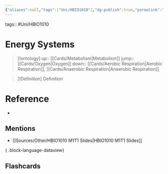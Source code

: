 ```yaml
---
{"aliases":null,"tags":["Uni/HBIO1010"],"dg-publish":true,"permalink":"/cards/energy-systems/","dgPassFrontmatter":true}
---
```


tags:: #Uni/HBIO1010 

# Energy Systems

> [!ontology]
> up:: [[Cards/Metabolism\|Metabolism]]
> jump:: [[Cards/Oxygen\|Oxygen]]
> down:: [[Cards/Aerobic Respiration\|Aerobic Respiration]], [[Cards/Anaerobic Respiration\|Anaerobic Respiration]]

> [!Definition] Definition
> 

<style> .container {font-family: sans-serif; text-align: center;} .button-wrapper button {z-index: 1;height: 40px; width: 100px; margin: 10px;padding: 5px;} .excalidraw .App-menu_top .buttonList { display: flex;} .excalidraw-wrapper { height: 800px; margin: 50px; position: relative;} :root[dir="ltr"] .excalidraw .layer-ui__wrapper .zen-mode-transition.App-menu_bottom--transition-left {transform: none;} </style><script src="https://cdn.jsdelivr.net/npm/react@17/umd/react.production.min.js"></script><script src="https://cdn.jsdelivr.net/npm/react-dom@17/umd/react-dom.production.min.js"></script><script type="text/javascript" src="https://cdn.jsdelivr.net/npm/@excalidraw/excalidraw@0/dist/excalidraw.production.min.js"></script><div id="Energy_Systems_Diagramexcalidraw.md1"></div><script>(function(){const InitialData={"type":"excalidraw","version":2,"source":"https://github.com/zsviczian/obsidian-excalidraw-plugin/releases/tag/1.9.7","elements":[{"type":"freedraw","version":70,"versionNonce":1597457152,"isDeleted":false,"id":"o4pNe2rFfENinN95W_lWv","fillStyle":"solid","strokeWidth":4,"strokeStyle":"solid","roughness":1,"opacity":100,"angle":0,"x":489.1829249940458,"y":-231.968839416615,"strokeColor":"#93cefb","backgroundColor":"transparent","width":280.67799525107404,"height":1.5507071560832624,"seed":1344761088,"groupIds":[],"frameId":null,"roundness":null,"boundElements":[],"updated":1688456435682,"link":null,"locked":false,"customData":{"strokeOptions":{"highlighter":true,"constantPressure":true,"hasOutline":false,"outlineWidth":0,"options":{"thinning":1,"smoothing":0.5,"streamline":0.5,"easing":"easeInQuad","start":{"taper":0,"cap":false,"easing":"easeInQuint"},"end":{"taper":0,"cap":false,"easing":"easeOutQuint"}}}},"points":[[-20.1591930290827,-2.7912728809499345],[-20.1591930290827,-2.481131449733275],[-23.052780608990645,-2.170990018516627],[-33.180337138668555,-2.481131449733275],[-34.627130928622634,-2.481131449733275],[-44.75468745830054,-2.7912728809499345],[-57.77583156788639,-2.170990018516627],[-70.07357878249536,-2.170990018516627],[-81.64792910212725,-2.170990018516627],[-93.22227942175924,-2.170990018516627],[-104.07323284641413,-2.170990018516627],[-117.81777385097702,-1.8608485872999794],[-130.11552106558594,-1.55070715608332],[-141.68987138521783,-1.55070715608332],[-152.54082480987276,-1.8608485872999794],[-164.1151751295047,-1.55070715608332],[-174.9661285541596,-1.8608485872999794],[-187.9872726637455,-2.170990018516627],[-201.00841677333142,-2.481131449733275],[-215.47635467287134,-2.7912728809499345],[-229.22089567743424,-2.7912728809499345],[-242.96543668199712,-3.1014143121665825],[-257.43337458153707,-3.1014143121665825],[-267.5609311112149,-3.1014143121665825],[-277.6884876408929,-2.7912728809499345],[-286.3692503806168,-2.481131449733275],[-293.60321933038676,-2.481131449733275],[-298.6669975952257,-2.7912728809499345],[-300.83718828015674,-2.481131449733275],[-300.11379138517975,-2.170990018516627\|-20.1591930290827,-2.7912728809499345],[-20.1591930290827,-2.481131449733275],[-23.052780608990645,-2.170990018516627],[-33.180337138668555,-2.481131449733275],[-34.627130928622634,-2.481131449733275],[-44.75468745830054,-2.7912728809499345],[-57.77583156788639,-2.170990018516627],[-70.07357878249536,-2.170990018516627],[-81.64792910212725,-2.170990018516627],[-93.22227942175924,-2.170990018516627],[-104.07323284641413,-2.170990018516627],[-117.81777385097702,-1.8608485872999794],[-130.11552106558594,-1.55070715608332],[-141.68987138521783,-1.55070715608332],[-152.54082480987276,-1.8608485872999794],[-164.1151751295047,-1.55070715608332],[-174.9661285541596,-1.8608485872999794],[-187.9872726637455,-2.170990018516627],[-201.00841677333142,-2.481131449733275],[-215.47635467287134,-2.7912728809499345],[-229.22089567743424,-2.7912728809499345],[-242.96543668199712,-3.1014143121665825],[-257.43337458153707,-3.1014143121665825],[-267.5609311112149,-3.1014143121665825],[-277.6884876408929,-2.7912728809499345],[-286.3692503806168,-2.481131449733275],[-293.60321933038676,-2.481131449733275],[-298.6669975952257,-2.7912728809499345],[-300.83718828015674,-2.481131449733275],[-300.11379138517975,-2.170990018516627]],"lastCommittedPoint":null,"simulatePressure":false,"pressures":[1,1,1,1,1,1,1,1,1,1,1,1,1,1,1,1,1,1,1,1,1,1,1,1,1,1,1,1,1,0]},{"type":"text","version":52,"versionNonce":1158835456,"isDeleted":false,"id":"HiVRUG0O","fillStyle":"hachure","strokeWidth":1,"strokeStyle":"solid","roughness":1,"opacity":100,"angle":0,"x":193.91333192462582,"y":-259.37556165995466,"strokeColor":"#1e1e1e","backgroundColor":"transparent","width":269.8559875488281,"height":45,"seed":56725,"groupIds":[],"frameId":null,"roundness":{"type":1},"boundElements":[],"updated":1688456435682,"link":null,"locked":false,"fontSize":36,"fontFamily":1,"text":"Energy Systems","rawText":"Energy Systems","textAlign":"left","verticalAlign":"middle","containerId":null,"originalText":"Energy Systems","lineHeight":1.25,"baseline":31},{"type":"rectangle","version":204,"versionNonce":492233472,"isDeleted":false,"id":"YUA7VjYJygBxhJmhi-U5T","fillStyle":"hachure","strokeWidth":1,"strokeStyle":"solid","roughness":1,"opacity":100,"angle":0,"x":356.16040211450957,"y":-126.32275749287714,"strokeColor":"#1e1e1e","backgroundColor":"#a5d8ff","width":312.04850755024273,"height":41.51215973763482,"seed":78941440,"groupIds":["0Pwz4FyxqVd30h3W63X1n"],"frameId":null,"roundness":{"type":3},"boundElements":[],"updated":1688456435682,"link":null,"locked":false},{"type":"text","version":94,"versionNonce":842845440,"isDeleted":false,"id":"feqGMxmJ","fillStyle":"solid","strokeWidth":1,"strokeStyle":"solid","roughness":1,"opacity":100,"angle":0,"x":368.0230666841501,"y":-123.76564094550389,"strokeColor":"#1e1e1e","backgroundColor":"transparent","width":292.095947265625,"height":35,"seed":20059,"groupIds":["0Pwz4FyxqVd30h3W63X1n"],"frameId":null,"roundness":{"type":1},"boundElements":[{"id":"uDY2eWbFrGsFINnA_hh1P","type":"arrow"},{"id":"gJ5fv8-oNdpi-h6H-nIZa","type":"arrow"}],"updated":1688456435682,"link":"[[Cards/Anaerobic Respiration\|Anaerobic Respiration]]","locked":false,"fontSize":28,"fontFamily":1,"text":"Anaerobic Respiration","rawText":"[[Cards/Anaerobic Respiration\|Anaerobic Respiration]]","textAlign":"left","verticalAlign":"middle","containerId":null,"originalText":"Anaerobic Respiration","lineHeight":1.25,"baseline":24},{"type":"rectangle","version":89,"versionNonce":914522880,"isDeleted":false,"id":"d6B-4K3yfFFaDWQ244X7K","fillStyle":"hachure","strokeWidth":1,"strokeStyle":"solid","roughness":1,"opacity":100,"angle":0,"x":13.875936151069823,"y":-129.5221227757938,"strokeColor":"#1e1e1e","backgroundColor":"#a5d8ff","width":283.52941176470586,"height":41.7647058823529,"seed":1317552896,"groupIds":["XuESw1geciabCaUQjJdHW"],"frameId":null,"roundness":{"type":3},"boundElements":[],"updated":1688456435682,"link":null,"locked":false},{"type":"text","version":59,"versionNonce":1260072192,"isDeleted":false,"id":"95rRLumO","fillStyle":"hachure","strokeWidth":1,"strokeStyle":"solid","roughness":1,"opacity":100,"angle":0,"x":21.533142606472666,"y":-126.48668338764475,"strokeColor":"#1e1e1e","backgroundColor":"#a5d8ff","width":260.3439636230469,"height":35,"seed":37516,"groupIds":["XuESw1geciabCaUQjJdHW"],"frameId":null,"roundness":{"type":1},"boundElements":[{"id":"PHu1ix6GckhTsXSIQahen","type":"arrow"},{"id":"VywZQD6Kyw_wbup-KUx65","type":"arrow"},{"id":"tjnUaNPRjeIolJ0_pGBsO","type":"arrow"}],"updated":1688456435682,"link":"[[Cards/Aerobic Respiration\|Aerobic Respiration]]","locked":false,"fontSize":28,"fontFamily":1,"text":"Aerobic Respiration","rawText":"[[Cards/Aerobic Respiration\|Aerobic Respiration]]","textAlign":"left","verticalAlign":"middle","containerId":null,"originalText":"[[Cards/Aerobic Respiration\|Aerobic Respiration]]","lineHeight":1.25,"baseline":24},{"type":"rectangle","version":181,"versionNonce":1765417728,"isDeleted":false,"id":"UhbLHFHn-tApG_MS6Ewug","fillStyle":"hachure","strokeWidth":1,"strokeStyle":"solid","roughness":1,"opacity":100,"angle":0,"x":394.88857675406496,"y":23.4496911633953,"strokeColor":"#1e1e1e","backgroundColor":"transparent","width":79.23076923076927,"height":40.769230769230774,"seed":1738902784,"groupIds":["79x_jgYd-qktXRoO_FCsm"],"frameId":null,"roundness":{"type":3},"boundElements":[],"updated":1688456435682,"link":null,"locked":false},{"type":"text","version":134,"versionNonce":2033028352,"isDeleted":false,"id":"KdzGrtLx","fillStyle":"hachure","strokeWidth":1,"strokeStyle":"solid","roughness":1,"opacity":100,"angle":0,"x":405.5794384464358,"y":29.30237658051277,"strokeColor":"#1e1e1e","backgroundColor":"#a5d8ff","width":59.387996673583984,"height":35,"seed":55282,"groupIds":["79x_jgYd-qktXRoO_FCsm"],"frameId":null,"roundness":{"type":1},"boundElements":[{"id":"uDY2eWbFrGsFINnA_hh1P","type":"arrow"}],"updated":1688456435683,"link":"[[Cards/Adenosine triphosphate\|Adenosine triphosphate]]","locked":false,"fontSize":28,"fontFamily":1,"text":"ATP","rawText":"[[Cards/Adenosine triphosphate\|ATP]]","textAlign":"left","verticalAlign":"middle","containerId":null,"originalText":"ATP","lineHeight":1.25,"baseline":24},{"type":"arrow","version":334,"versionNonce":603833088,"isDeleted":false,"id":"uDY2eWbFrGsFINnA_hh1P","fillStyle":"hachure","strokeWidth":1,"strokeStyle":"solid","roughness":1,"opacity":100,"angle":0,"x":488.73473060021877,"y":-83.47338575968166,"strokeColor":"#1e1e1e","backgroundColor":"transparent","width":55.38461538461536,"height":100.76923076923077,"seed":1438158080,"groupIds":[],"frameId":null,"roundness":{"type":2},"boundElements":[],"updated":1688456435683,"link":null,"locked":false,"startBinding":{"elementId":"feqGMxmJ","focus":0.09499083136690707,"gap":5.292255185822228},"endBinding":{"elementId":"KdzGrtLx","focus":-0.18185760393117967,"gap":12.00653157096366},"lastCommittedPoint":null,"startArrowhead":null,"endArrowhead":"arrow","points":[[0,0],[-11.538461538461547,24.61538461538464],[-50,60],[-55.38461538461536,100.76923076923077]]},{"type":"text","version":104,"versionNonce":1978920192,"isDeleted":false,"id":"FWDHmDki","fillStyle":"hachure","strokeWidth":1,"strokeStyle":"solid","roughness":1,"opacity":100,"angle":0,"x":552.3757562412443,"y":23.85994757365171,"strokeColor":"#1e1e1e","backgroundColor":"transparent","width":129.19198608398438,"height":35,"seed":6314,"groupIds":["hxR3fQfFGt0Y-m0ooB0AP"],"frameId":null,"roundness":{"type":1},"boundElements":[],"updated":1688456435683,"link":"[[Cards/Glycolysis\|Glycolysis]]","locked":false,"fontSize":28,"fontFamily":1,"text":"Glycolysis","rawText":"[[Cards/Glycolysis\|Glycolysis]]","textAlign":"left","verticalAlign":"middle","containerId":null,"originalText":"Glycolysis","lineHeight":1.25,"baseline":24},{"type":"rectangle","version":131,"versionNonce":88957696,"isDeleted":false,"id":"g__JkoNNjbBJR6ZV8VOAG","fillStyle":"hachure","strokeWidth":1,"strokeStyle":"solid","roughness":1,"opacity":100,"angle":0,"x":547.7218392381492,"y":21.702835634323662,"strokeColor":"#1e1e1e","backgroundColor":"transparent","width":144,"height":41.33333333333337,"seed":800252672,"groupIds":["hxR3fQfFGt0Y-m0ooB0AP"],"frameId":null,"roundness":{"type":3},"boundElements":[{"id":"gJ5fv8-oNdpi-h6H-nIZa","type":"arrow"}],"updated":1688456435683,"link":null,"locked":false},{"type":"arrow","version":250,"versionNonce":1257131264,"isDeleted":false,"id":"gJ5fv8-oNdpi-h6H-nIZa","fillStyle":"hachure","strokeWidth":1,"strokeStyle":"solid","roughness":1,"opacity":100,"angle":0,"x":535.721839238149,"y":-81.6304976990096,"strokeColor":"#1e1e1e","backgroundColor":"transparent","width":84.00000000000023,"height":99.33333333333331,"seed":1596198144,"groupIds":[],"frameId":null,"roundness":{"type":2},"boundElements":[],"updated":1688456435683,"link":null,"locked":false,"startBinding":{"elementId":"feqGMxmJ","focus":0.022738316695550074,"gap":7.1351432464942945},"endBinding":{"elementId":"g__JkoNNjbBJR6ZV8VOAG","focus":0.09419551934826963,"gap":3.999999999999943},"lastCommittedPoint":null,"startArrowhead":null,"endArrowhead":"arrow","points":[[0,0],[22.666666666666742,22],[70.66666666666674,54.66666666666663],[84.00000000000023,99.33333333333331]]},{"type":"text","version":120,"versionNonce":1537803008,"isDeleted":false,"id":"SeIx2QR8","fillStyle":"hachure","strokeWidth":1,"strokeStyle":"solid","roughness":1,"opacity":100,"angle":0,"x":558.3672829888285,"y":73.09865246584701,"strokeColor":"#e03131","backgroundColor":"transparent","width":126.83199310302734,"height":20,"seed":88360,"groupIds":[],"frameId":null,"roundness":{"type":1},"boundElements":[],"updated":1688456435683,"link":null,"locked":false,"fontSize":16,"fontFamily":1,"text":"(without oxygen)","rawText":"(without oxygen)","textAlign":"left","verticalAlign":"middle","containerId":null,"originalText":"(without oxygen)","lineHeight":1.25,"baseline":14},{"type":"arrow","version":331,"versionNonce":1369222400,"isDeleted":false,"id":"PHu1ix6GckhTsXSIQahen","fillStyle":"hachure","strokeWidth":1,"strokeStyle":"solid","roughness":1,"opacity":100,"angle":0,"x":123.58045001029029,"y":-87.83055581062155,"strokeColor":"#1e1e1e","backgroundColor":"transparent","width":190.94207816887604,"height":94.49695451378261,"seed":718537472,"groupIds":[],"frameId":null,"roundness":{"type":2},"boundElements":[],"updated":1688456435683,"link":null,"locked":false,"startBinding":{"elementId":"95rRLumO","focus":0.056867002559032716,"gap":3.6561275770231987},"endBinding":{"elementId":"X8EF7SvOrZhmITxYpVg6Z","focus":-0.4067123826300878,"gap":3.7057629221090487},"lastCommittedPoint":null,"startArrowhead":null,"endArrowhead":"arrow","points":[[0,0],[-26.86678118529113,28.719662646345682],[-157.49492418963774,69.48305478954609],[-190.94207816887604,94.49695451378261]]},{"type":"text","version":304,"versionNonce":630235904,"isDeleted":false,"id":"KzwMlt6L","fillStyle":"hachure","strokeWidth":1,"strokeStyle":"solid","roughness":1,"opacity":100,"angle":0,"x":-120.20619777860651,"y":17.01564381498754,"strokeColor":"#1e1e1e","backgroundColor":"transparent","width":119.9639892578125,"height":32.416779127305425,"seed":17043,"groupIds":["nSdNMkA4Xv3bVixEXSqa7"],"frameId":null,"roundness":{"type":1},"boundElements":[],"updated":1688456435683,"link":"[[Cards/Glycolysis\|Glycolysis]]","locked":false,"fontSize":25.93342330184434,"fontFamily":1,"text":"Glycolysis","rawText":"[[Cards/Glycolysis\|Glycolysis]]","textAlign":"left","verticalAlign":"middle","containerId":null,"originalText":"Glycolysis","lineHeight":1.25,"baseline":23},{"type":"rectangle","version":315,"versionNonce":863964416,"isDeleted":false,"id":"X8EF7SvOrZhmITxYpVg6Z","fillStyle":"hachure","strokeWidth":1,"strokeStyle":"solid","roughness":1,"opacity":100,"angle":0,"x":-132.11719161523934,"y":10.37216162527011,"strokeColor":"#1e1e1e","backgroundColor":"transparent","width":140.55081082867815,"height":45.64898129478433,"seed":667845376,"groupIds":["nSdNMkA4Xv3bVixEXSqa7"],"frameId":null,"roundness":{"type":3},"boundElements":[{"id":"PHu1ix6GckhTsXSIQahen","type":"arrow"}],"updated":1688456435683,"link":null,"locked":false},{"type":"text","version":218,"versionNonce":293880576,"isDeleted":false,"id":"lsmRNPHv","fillStyle":"hachure","strokeWidth":1,"strokeStyle":"solid","roughness":1,"opacity":100,"angle":0,"x":-124.70566577102096,"y":63.17928326532518,"strokeColor":"#e03131","backgroundColor":"transparent","width":127.54000091552734,"height":25,"seed":30511,"groupIds":["nSdNMkA4Xv3bVixEXSqa7"],"frameId":null,"roundness":{"type":1},"boundElements":[],"updated":1688456435683,"link":null,"locked":false,"fontSize":20,"fontFamily":1,"text":"(With oxygen)","rawText":"(With oxygen)","textAlign":"left","verticalAlign":"middle","containerId":null,"originalText":"(With oxygen)","lineHeight":1.25,"baseline":17},{"type":"text","version":155,"versionNonce":1779789056,"isDeleted":false,"id":"495673Ac","fillStyle":"hachure","strokeWidth":1,"strokeStyle":"solid","roughness":1,"opacity":100,"angle":0,"x":61.50892106496241,"y":17.415891122124776,"strokeColor":"#1e1e1e","backgroundColor":"transparent","width":109.2560043334961,"height":35,"seed":51813,"groupIds":["ZJwguxpfHg899Zo_ZYK6h"],"frameId":null,"roundness":{"type":1},"boundElements":[],"updated":1688456435683,"link":"[[Cards/Lipolysis\|Lipolysis]]","locked":false,"fontSize":28,"fontFamily":1,"text":"Lipolysis","rawText":"[[Cards/Lipolysis\|Lipolysis]]","textAlign":"left","verticalAlign":"middle","containerId":null,"originalText":"Lipolysis","lineHeight":1.25,"baseline":24},{"type":"rectangle","version":149,"versionNonce":2114183936,"isDeleted":false,"id":"zpGE7HBYvjCbDljTvvkAx","fillStyle":"hachure","strokeWidth":1,"strokeStyle":"solid","roughness":1,"opacity":100,"angle":0,"x":51.31807302916235,"y":11.29860235579747,"strokeColor":"#1e1e1e","backgroundColor":"transparent","width":129.70170227381936,"height":46.322036526364,"seed":1127039744,"groupIds":["ZJwguxpfHg899Zo_ZYK6h"],"frameId":null,"roundness":{"type":3},"boundElements":[{"id":"VywZQD6Kyw_wbup-KUx65","type":"arrow"}],"updated":1688456435683,"link":null,"locked":false},{"type":"arrow","version":69,"versionNonce":1054854400,"isDeleted":false,"id":"VywZQD6Kyw_wbup-KUx65","fillStyle":"hachure","strokeWidth":1,"strokeStyle":"solid","roughness":1,"opacity":100,"angle":0,"x":143.96214608189047,"y":-87.83055581062158,"strokeColor":"#1e1e1e","backgroundColor":"transparent","width":21.30813680212742,"height":97.2762767053645,"seed":668781824,"groupIds":[],"frameId":null,"roundness":{"type":2},"boundElements":[],"updated":1688456435683,"link":null,"locked":false,"startBinding":{"elementId":"95rRLumO","focus":0.06353486321652918,"gap":3.6561275770231703},"endBinding":{"elementId":"zpGE7HBYvjCbDljTvvkAx","focus":0.05821596244131508,"gap":1.852881461054551},"lastCommittedPoint":null,"startArrowhead":null,"endArrowhead":"arrow","points":[[0,0],[0.9264407305272471,35.20474776003667],[-16.675933149491073,70.40949552007336],[-20.381696071600174,97.2762767053645]]},{"type":"text","version":95,"versionNonce":2039448320,"isDeleted":false,"id":"F3PxMR4q","fillStyle":"hachure","strokeWidth":1,"strokeStyle":"solid","roughness":1,"opacity":100,"angle":0,"x":212.51876014090936,"y":37.238942810561355,"strokeColor":"#1e1e1e","backgroundColor":"transparent","width":149.74398803710938,"height":35,"seed":50007,"groupIds":["dxgD6b3OtIsD0cjfFi2Z1"],"frameId":null,"roundness":{"type":1},"boundElements":[],"updated":1688456435683,"link":"[[Cards/Proteolysis\|Proteolysis]]","locked":false,"fontSize":28,"fontFamily":1,"text":"Proteolysis","rawText":"[[Cards/Proteolysis\|Proteolysis]]","textAlign":"left","verticalAlign":"middle","containerId":null,"originalText":"Proteolysis","lineHeight":1.25,"baseline":24},{"type":"rectangle","version":166,"versionNonce":1264463104,"isDeleted":false,"id":"3DGiS1OGDgtzaJo9ZNnvD","fillStyle":"hachure","strokeWidth":1,"strokeStyle":"solid","roughness":1,"opacity":100,"angle":0,"x":201.4014713745819,"y":27.974535505288543,"strokeColor":"#1e1e1e","backgroundColor":"transparent","width":173.2444166086015,"height":50.02779944847316,"seed":742960384,"groupIds":["dxgD6b3OtIsD0cjfFi2Z1"],"frameId":null,"roundness":{"type":3},"boundElements":[{"id":"tjnUaNPRjeIolJ0_pGBsO","type":"arrow"}],"updated":1688456435683,"link":null,"locked":false},{"type":"arrow","version":123,"versionNonce":1118249728,"isDeleted":false,"id":"tjnUaNPRjeIolJ0_pGBsO","fillStyle":"hachure","strokeWidth":1,"strokeStyle":"solid","roughness":1,"opacity":100,"angle":0,"x":194.91638626089093,"y":-87.83055581062158,"strokeColor":"#1e1e1e","backgroundColor":"transparent","width":84.3061064779825,"height":112.09932839380102,"seed":1708753664,"groupIds":[],"frameId":null,"roundness":{"type":2},"boundElements":[],"updated":1688456435683,"link":null,"locked":false,"startBinding":{"elementId":"95rRLumO","focus":-0.19191828962613466,"gap":3.6561275770231703},"endBinding":{"elementId":"3DGiS1OGDgtzaJo9ZNnvD","focus":0.08170360712733372,"gap":3.705762922109102},"lastCommittedPoint":null,"startArrowhead":null,"endArrowhead":"arrow","points":[[0,0],[26.86678118529113,36.13118849056397],[61.14508821480064,73.18881771165516],[84.3061064779825,112.09932839380102]]},{"type":"image","version":27,"versionNonce":1066724608,"isDeleted":false,"id":"ZsrYkuBk","fillStyle":"hachure","strokeWidth":1,"strokeStyle":"solid","roughness":1,"opacity":100,"angle":0,"x":-78.21231932963514,"y":155.99781901106837,"strokeColor":"#000000","backgroundColor":"transparent","width":748,"height":342,"seed":91917,"groupIds":[],"frameId":null,"roundness":null,"boundElements":[],"updated":1688456572486,"link":null,"locked":false,"status":"pending","fileId":"64e70cfacd79eb2e7d49c2f7a195f49bdfda8f0f","scale":[1,1]}],"appState":{"theme":"dark","viewBackgroundColor":"#ffffff","currentItemStrokeColor":"#1e1e1e","currentItemBackgroundColor":"#3bc9db","currentItemFillStyle":"solid","currentItemStrokeWidth":0.5,"currentItemStrokeStyle":"solid","currentItemRoughness":1,"currentItemOpacity":100,"currentItemFontFamily":1,"currentItemFontSize":20,"currentItemTextAlign":"left","currentItemStartArrowhead":null,"currentItemEndArrowhead":"triangle","scrollX":307.9574231573977,"scrollY":-6.454000698950015,"zoom":{"value":0.9649898707933431},"currentItemRoundness":"round","gridSize":null,"currentStrokeOptions":null,"previousGridSize":null},"files":{}};InitialData.scrollToContent=true;App=()=>{const e=React.useRef(null),t=React.useRef(null),[n,i]=React.useState({width:void 0,height:void 0});return React.useEffect(()=>{i({width:t.current.getBoundingClientRect().width,height:t.current.getBoundingClientRect().height});const e=()=>{i({width:t.current.getBoundingClientRect().width,height:t.current.getBoundingClientRect().height})};return window.addEventListener("resize",e),()=>window.removeEventListener("resize",e)},[t]),React.createElement(React.Fragment,null,React.createElement("div",{className:"excalidraw-wrapper",ref:t},React.createElement(ExcalidrawLib.Excalidraw,{ref:e,width:n.width,height:n.height,initialData:InitialData,viewModeEnabled:!0,zenModeEnabled:!0,gridModeEnabled:!1})))},excalidrawWrapper=document.getElementById("Energy_Systems_Diagramexcalidraw.md1");ReactDOM.render(React.createElement(App),excalidrawWrapper);})();</script>

# Reference
- 

## Mentions
- [[Sources/Other/HBIO1010 M1T1 Slides\|HBIO1010 M1T1 Slides]]

{ .block-language-dataview}

## Flashcards
